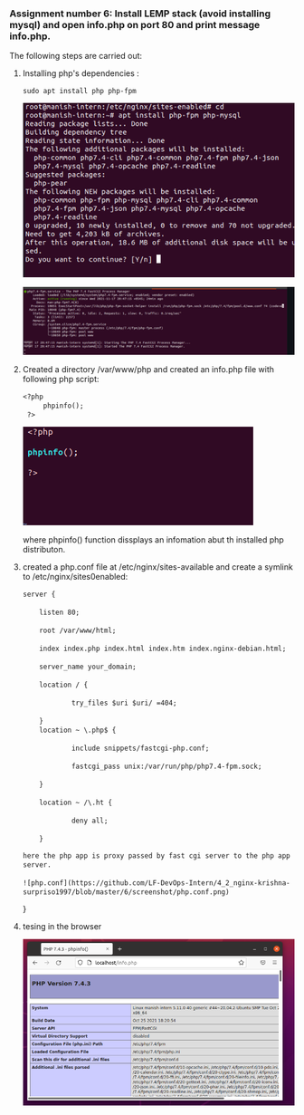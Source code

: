### Assignment number 6: Install LEMP stack (avoid installing mysql) and open info.php on port 80 and print message info.php.

The following steps are carried out:

1.  Installing php's dependencies :

    ```
    sudo apt install php php-fpm
    ```

    ![Installing php](https://github.com/LF-DevOps-Intern/4_2_nginx-krishna-surpriso1997/blob/master/6/screenshot/php-install.png)

    ![Php fpm service runnign status](https://github.com/LF-DevOps-Intern/4_2_nginx-krishna-surpriso1997/blob/master/6/screenshot/php-service.png)

2.  Created a directory /var/www/php and created an info.php file with following php script:

    ```
    <?php
         phpinfo();
     ?>
    ```

    ![info.php](https://github.com/LF-DevOps-Intern/4_2_nginx-krishna-surpriso1997/blob/master/6/screenshot/info.php.png)

    where phpinfo() function dissplays an infomation abut th installed php distributon.

3.  created a php.conf file at /etc/nginx/sites-available and create a symlink to /etc/nginx/sites0enabled:

    ```
    server {

        listen 80;

        root /var/www/html;

        index index.php index.html index.htm index.nginx-debian.html;

        server_name your_domain;

        location / {

                try_files $uri $uri/ =404;

        }
        location ~ \.php$ {

                include snippets/fastcgi-php.conf;

                fastcgi_pass unix:/var/run/php/php7.4-fpm.sock;

        }

        location ~ /\.ht {

                deny all;

        }
    ```

        here the php app is proxy passed by fast cgi server to the php app server.

        ![php.conf](https://github.com/LF-DevOps-Intern/4_2_nginx-krishna-surpriso1997/blob/master/6/screenshot/php.conf.png)

    }

4.  tesing in the browser

    ![Running info.php on port 80](https://github.com/LF-DevOps-Intern/4_2_nginx-krishna-surpriso1997/blob/master/6/screenshot/php-site-inbrowser.png)
